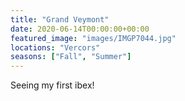 ```yaml
---
title: "Grand Veymont"
date: 2020-06-14T00:00:00+00:00
featured_image: "images/IMGP7044.jpg"
locations: "Vercors"
seasons: ["Fall", "Summer"]
---
```


Seeing my first ibex!
